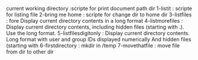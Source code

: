current working directory :scripte for print document path dir
1-listit : scripte for listing file
2-bring me home : scripte for  change dir to home dir
3-listfiles : fore Display current directory contents in a long format
4-listmorefiles : Display current directory contents, including hidden files (starting with .). Use the long format.
5-listfilesdigitonly : Display current directory contents.  Long format with user and group IDs displayed numerically And hidden files (starting with 
6-firstdirectory : mkdir in /temp
7-movethatfile : move file from dir to other dir 
